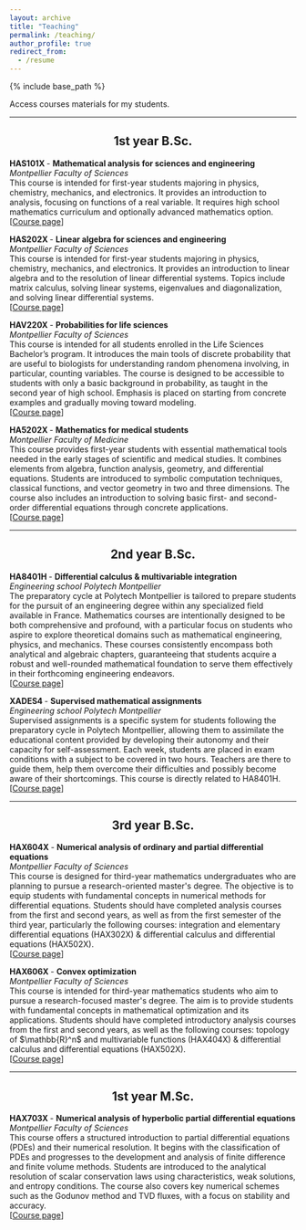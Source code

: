 ```yaml
---
layout: archive
title: "Teaching"
permalink: /teaching/
author_profile: true
redirect_from:
  - /resume
---
```


{% include base_path %}

Access courses materials for my students.

---

<h2 style="text-align:center;">1st year B.Sc.</h2>

<p><b> HAS101X </b> - <b> Mathematical analysis for sciences and engineering </b><br>
<i> Montpellier Faculty of Sciences </i> <br>
This course is intended for first-year students majoring in physics, chemistry, mechanics, and electronics. It provides an introduction to analysis, focusing on functions of a real variable. It requires high school mathematics curriculum and optionally advanced mathematics option. <br>
[<a href="https://sachacardonna.github.io/teaching/HAS101X">Course page</a>]</p>


<p><b> HAS202X </b> - <b> Linear algebra for sciences and engineering </b><br>
<i> Montpellier Faculty of Sciences </i> <br>
This course is intended for first-year students majoring in physics, chemistry, mechanics, and electronics. It provides an introduction to linear algebra and to the resolution of linear differential systems. Topics include matrix calculus, solving linear systems, eigenvalues and diagonalization, and solving linear differential systems. <br>
[<a href="https://sachacardonna.github.io/teaching/HAS202X">Course page</a>]</p>


<p><b> HAV220X </b> - <b> Probabilities for life sciences </b><br>
<i> Montpellier Faculty of Sciences </i> <br>
This course is intended for all students enrolled in the Life Sciences Bachelor’s program. It introduces the main tools of discrete probability that are useful to biologists for understanding random phenomena involving, in particular, counting variables. The course is designed to be accessible to students with only a basic background in probability, as taught in the second year of high school. Emphasis is placed on starting from concrete examples and gradually moving toward modeling. <br>
[<a href="https://sachacardonna.github.io/teaching/HAV220X">Course page</a>]</p>


<p><b> HA5202X </b> - <b> Mathematics for medical students </b><br>
<i> Montpellier Faculty of Medicine </i> <br>
This course provides first-year students with essential mathematical tools needed in the early stages of scientific and medical studies. It combines elements from algebra, function analysis, geometry, and differential equations. Students are introduced to symbolic computation techniques, classical functions, and vector geometry in two and three dimensions. The course also includes an introduction to solving basic first- and second-order differential equations through concrete applications. <br>
[<a href="https://sachacardonna.github.io/teaching/HA5202X">Course page</a>]</p>

---

<h2 style="text-align:center;">2nd year B.Sc.</h2>

<p><b> HA8401H </b> - <b> Differential calculus & multivariable integration </b><br>
<i> Engineering school Polytech Montpellier </i> <br>
The preparatory cycle at Polytech Montpellier is tailored to prepare students for the pursuit of an engineering degree within any specialized field available in France. Mathematics courses are intentionally designed to be both comprehensive and profound, with a particular focus on students who aspire to explore theoretical domains such as mathematical engineering, physics, and mechanics. These courses consistently encompass both analytical and algebraic chapters, guaranteeing that students acquire a robust and well-rounded mathematical foundation to serve them effectively in their forthcoming engineering endeavors. <br>
[<a href="https://sachacardonna.github.io/teaching/HA8401H">Course page</a>]</p>


<p><b> XADES4 </b> - <b> Supervised mathematical assignments </b><br>
<i> Engineering school Polytech Montpellier </i> <br>
Supervised assignments is a specific system for students following the preparatory cycle in Polytech Montpellier, allowing them to assimilate the educational content provided by developing their autonomy and their capacity for self-assessment.  
Each week, students are placed in exam conditions with a subject to be covered in two hours. Teachers are there to guide them, help them overcome their difficulties and possibly become aware of their shortcomings. This course is directly related to HA8401H. <br>
[<a href="https://sachacardonna.github.io/teaching/HA8401H">Course page</a>]</p>

---

<h2 style="text-align:center;">3rd year B.Sc.</h2>

<p><b> HAX604X </b> - <b> Numerical analysis of ordinary and partial differential equations </b><br>
<i> Montpellier Faculty of Sciences </i> <br>
This course is designed for third-year mathematics undergraduates who are planning to pursue a research-oriented master's degree. The objective is to equip students with fundamental concepts in numerical methods for differential equations. Students should have completed analysis courses from the first and second years, as well as from the first semester of the third year, particularly the following courses: integration and elementary differential equations (HAX302X) & differential calculus and differential equations (HAX502X). <br>
[<a href="https://sachacardonna.github.io/teaching/HAX604X">Course page</a>]</p>


<p><b> HAX606X </b> - <b> Convex optimization </b><br>
<i> Montpellier Faculty of Sciences </i> <br>
This course is intended for third-year mathematics students who aim to pursue a research-focused master's degree. The aim is to provide students with fundamental concepts in mathematical optimization and its applications. Students should have completed introductory analysis courses from the first and second years, as well as the following courses: topology of $\mathbb{R}^n$ and multivariable functions (HAX404X) & differential calculus and differential equations (HAX502X). <br>
[<a href="https://sachacardonna.github.io/teaching/HAX606X">Course page</a>]</p>

---

<h2 style="text-align:center;">1st year M.Sc.</h2>

<p><b> HAX703X </b> - <b> Numerical analysis of hyperbolic partial differential equations </b><br>
<i> Montpellier Faculty of Sciences </i> <br>
This course offers a structured introduction to partial differential equations (PDEs) and their numerical resolution. It begins with the classification of PDEs and progresses to the development and analysis of finite difference and finite volume methods. Students are introduced to the analytical resolution of scalar conservation laws using characteristics, weak solutions, and entropy conditions. The course also covers key numerical schemes such as the Godunov method and TVD fluxes, with a focus on stability and accuracy. <br>
[<a href="https://sachacardonna.github.io/teaching/HAX703X">Course page</a>]</p>